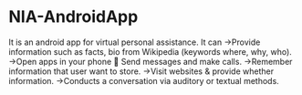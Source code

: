 # NIA-AndroidApp
It is an android app for virtual personal assistance.
It can 
 ->Provide information such as facts, bio from Wikipedia (keywords where, why, who). 
 ->Open apps in your phone  Send messages and make calls. 
 ->Remember information that user want to store. 
 ->Visit websites &amp; provide whether information. 
 ->Conducts a conversation via auditory or textual methods.
